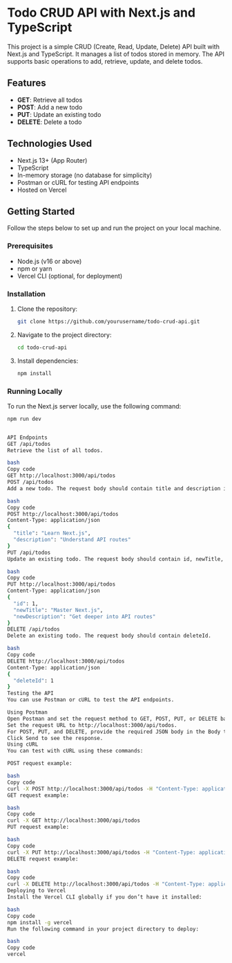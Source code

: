 # Todo CRUD API with Next.js and TypeScript

This project is a simple CRUD (Create, Read, Update, Delete) API built with Next.js and TypeScript. It manages a list of todos stored in memory. The API supports basic operations to add, retrieve, update, and delete todos.

## Features
- **GET**: Retrieve all todos
- **POST**: Add a new todo
- **PUT**: Update an existing todo
- **DELETE**: Delete a todo

## Technologies Used
- Next.js 13+ (App Router)
- TypeScript
- In-memory storage (no database for simplicity)
- Postman or cURL for testing API endpoints
- Hosted on Vercel

## Getting Started
Follow the steps below to set up and run the project on your local machine.

### Prerequisites
- Node.js (v16 or above)
- npm or yarn
- Vercel CLI (optional, for deployment)

### Installation
1. Clone the repository:
    ```bash
    git clone https://github.com/yourusername/todo-crud-api.git
    ```
2. Navigate to the project directory:
    ```bash
    cd todo-crud-api
    ```
3. Install dependencies:
    ```bash
    npm install
    ```

### Running Locally
To run the Next.js server locally, use the following command:
```bash
npm run dev


API Endpoints
GET /api/todos
Retrieve the list of all todos.

bash
Copy code
GET http://localhost:3000/api/todos
POST /api/todos
Add a new todo. The request body should contain title and description in JSON format.

bash
Copy code
POST http://localhost:3000/api/todos
Content-Type: application/json
{
  "title": "Learn Next.js",
  "description": "Understand API routes"
}
PUT /api/todos
Update an existing todo. The request body should contain id, newTitle, and newDescription in JSON format.

bash
Copy code
PUT http://localhost:3000/api/todos
Content-Type: application/json
{
  "id": 1,
  "newTitle": "Master Next.js",
  "newDescription": "Get deeper into API routes"
}
DELETE /api/todos
Delete an existing todo. The request body should contain deleteId.

bash
Copy code
DELETE http://localhost:3000/api/todos
Content-Type: application/json
{
  "deleteId": 1
}
Testing the API
You can use Postman or cURL to test the API endpoints.

Using Postman
Open Postman and set the request method to GET, POST, PUT, or DELETE based on the operation.
Set the request URL to http://localhost:3000/api/todos.
For POST, PUT, and DELETE, provide the required JSON body in the Body tab.
Click Send to see the response.
Using cURL
You can test with cURL using these commands:

POST request example:

bash
Copy code
curl -X POST http://localhost:3000/api/todos -H "Content-Type: application/json" -d '{"title": "Learn Next.js", "description": "Understand API routes"}'
GET request example:

bash
Copy code
curl -X GET http://localhost:3000/api/todos
PUT request example:

bash
Copy code
curl -X PUT http://localhost:3000/api/todos -H "Content-Type: application/json" -d '{"id": 1, "newTitle": "Master Next.js", "newDescription": "Deep dive into API routes"}'
DELETE request example:

bash
Copy code
curl -X DELETE http://localhost:3000/api/todos -H "Content-Type: application/json" -d '{"deleteId": 1}'
Deploying to Vercel
Install the Vercel CLI globally if you don’t have it installed:

bash
Copy code
npm install -g vercel
Run the following command in your project directory to deploy:

bash
Copy code
vercel

